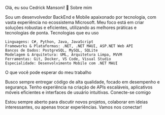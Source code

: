 Olá, eu sou Cedrick Mansoni! 👋
Sobre mim

Sou um desenvolvedor BackEnd e Mobile apaixonado por tecnologia, com vasta experiência no ecossistema Microsoft. Meu foco está em criar soluções robustas e eficientes, utilizando as melhores práticas e tecnologias de ponta.
Tecnologias que eu uso

    Linguagens: C#, Python, Java, JavaScript
    Frameworks & Plataformas: .NET, .NET MAUI, ASP.NET Web API
    Bancos de Dados: PostgreSQL, MySQL, SQLite
    Modelagem & Arquitetura: UML, Arquitetura Limpa, MVVM
    Ferramentas: Git, Docker, VS Code, Visual Studio
    Especialidade: Desenvolvimento Mobile com .NET MAUI

O que você pode esperar do meu trabalho

Busco sempre entregar código de alta qualidade, focado em desempenho e segurança. Tenho experiência na criação de APIs escaláveis, aplicativos móveis eficientes e interfaces de usuário intuitivas.
Conecte-se comigo

Estou sempre aberto para discutir novos projetos, colaborar em ideias interessantes, ou apenas trocar experiências. Vamos nos conectar!
